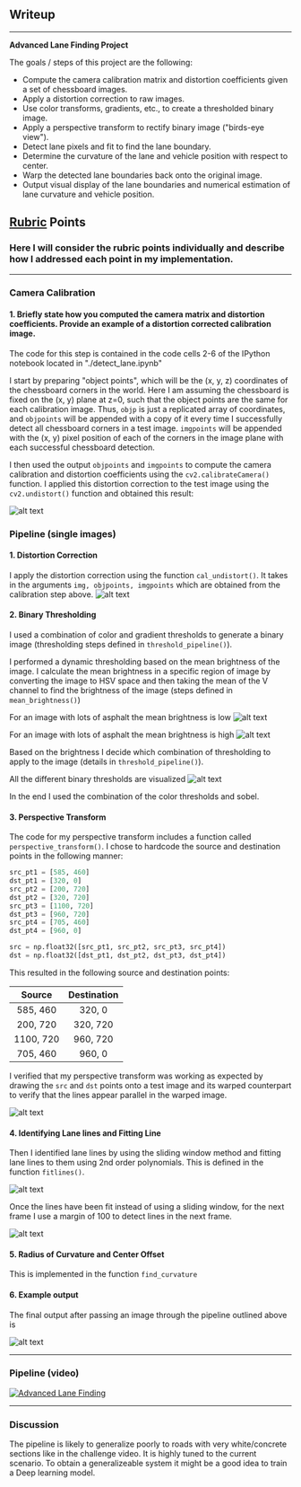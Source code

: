 ## Writeup

---

**Advanced Lane Finding Project**

The goals / steps of this project are the following:

* Compute the camera calibration matrix and distortion coefficients given a set of chessboard images.
* Apply a distortion correction to raw images.
* Use color transforms, gradients, etc., to create a thresholded binary image.
* Apply a perspective transform to rectify binary image ("birds-eye view").
* Detect lane pixels and fit to find the lane boundary.
* Determine the curvature of the lane and vehicle position with respect to center.
* Warp the detected lane boundaries back onto the original image.
* Output visual display of the lane boundaries and numerical estimation of lane curvature and vehicle position.

[//]: # (Image References)

[undistchess]: ./writeup_images/undistortchess.png "Undistorted Chess board"
[undistlane]: ./writeup_images/undistortlane.png "Undistorted Lane"
[binary_thresh]: ./writeup_images/binary_threshold.jpg "Binary Thresholded Image"
[fitlaneline]: ./writeup_images/fitlines.png "Fitting lane Lines"
[contfitline]: ./writeup_images/continfitlines.png "Continours fitting lines"
[lanesdetected]: ./writeup_images/lanesdetected.png "Lanes detected"
[persp]: ./writeup_images/perspectivetransform1.png "Perspective Transform"
[meanbrightnesslow]: ./writeup_images/mean_brightness.png "Mean brightness low"
[meanbrightnesshigh]: ./writeup_images/mean_brightness2.png  "Mean brightness high"
[outputvideo]: ./avg-final-project_video_output.mp4 "Output video"

## [Rubric](https://review.udacity.com/#!/rubrics/571/view) Points

### Here I will consider the rubric points individually and describe how I addressed each point in my implementation.  

---

### Camera Calibration

#### 1. Briefly state how you computed the camera matrix and distortion coefficients. Provide an example of a distortion corrected calibration image.

The code for this step is contained in the code cells 2-6 of the IPython notebook located in "./detect_lane.ipynb"

I start by preparing "object points", which will be the (x, y, z) coordinates of the chessboard corners in the world. Here I am assuming the chessboard is fixed on the (x, y) plane at z=0, such that the object points are the same for each calibration image.  Thus, `objp` is just a replicated array of coordinates, and `objpoints` will be appended with a copy of it every time I successfully detect all chessboard corners in a test image.  `imgpoints` will be appended with the (x, y) pixel position of each of the corners in the image plane with each successful chessboard detection.  

I then used the output `objpoints` and `imgpoints` to compute the camera calibration and distortion coefficients using the `cv2.calibrateCamera()` function.  I applied this distortion correction to the test image using the `cv2.undistort()` function and obtained this result: 

![alt text][undistchess]

### Pipeline (single images)

#### 1. Distortion Correction

I apply the distortion correction using the function `cal_undistort()`. It takes in the arguments `img, objpoints, imgpoints` which are obtained from the calibration step above.
![alt text][undistlane]


#### 2. Binary Thresholding

I used a combination of color and gradient thresholds to generate a binary image (thresholding steps defined in `threshold_pipeline()`).  

I performed a dynamic thresholding based on the mean brightness of the image. I calculate the mean brightness in a specific region of image by converting the image to HSV space and then taking the mean of the V channel to find the brightness of the image (steps defined in `mean_brightness()`)

For an image with lots of asphalt the mean brightness is low
![alt text][meanbrightnesslow]

For an image with lots of asphalt the mean brightness is high
![alt text][meanbrightnesshigh]

Based on the brightness I decide which combination of thresholding to apply to the image (details in `threshold_pipeline()`). 

All the different binary thresholds are visualized
![alt text][binary_thresh]

In the end I used the combination of the color thresholds and sobel. 
#### 3. Perspective Transform

The code for my perspective transform includes a function called `perspective_transform()`.  I chose to  hardcode the source and destination points in the following manner:

```python
src_pt1 = [585, 460]
dst_pt1 = [320, 0]
src_pt2 = [200, 720]
dst_pt2 = [320, 720]
src_pt3 = [1100, 720]
dst_pt3 = [960, 720]
src_pt4 = [705, 460]
dst_pt4 = [960, 0]

src = np.float32([src_pt1, src_pt2, src_pt3, src_pt4])
dst = np.float32([dst_pt1, dst_pt2, dst_pt3, dst_pt4])
```

This resulted in the following source and destination points:

| Source        | Destination   | 
|:-------------:|:-------------:| 
| 585, 460      | 320, 0        | 
| 200, 720      | 320, 720      |
| 1100, 720     | 960, 720      |
| 705, 460      | 960, 0        |

I verified that my perspective transform was working as expected by drawing the `src` and `dst` points onto a test image and its warped counterpart to verify that the lines appear parallel in the warped image.

![alt text][persp]

#### 4. Identifying Lane lines and Fitting Line

Then I identified lane lines by using the sliding window method and fitting lane lines to them using 2nd order polynomials. This is defined in the function `fitlines()`. 

![alt text][fitlaneline]

Once the lines have been fit instead of using a sliding window, for the next frame I use a margin of 100 to detect lines in the next frame. 

![alt text][contfitline]


#### 5. Radius of Curvature and Center Offset

This is implemented in the function `find_curvature`

#### 6. Example output

The final output after passing an image through the pipeline outlined above is

![alt text][lanesdetected]

---

### Pipeline (video)

[![Advanced Lane Finding](https://img.youtube.com/vi/qa55edKIEco/0.jpg)](https://www.youtube.com/watch?v=qa55edKIEco)

---

### Discussion
The pipeline is likely to generalize poorly to roads with very white/concrete sections like in the challenge video. It is highly tuned to the current scenario. To obtain a generalizeable system it might be a good idea to train a Deep learning model. 
